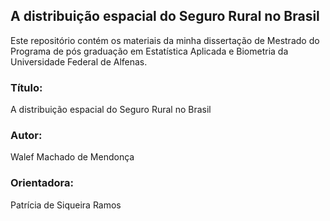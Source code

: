 ## A distribuição espacial do Seguro Rural no Brasil

Este repositório contém os materiais da minha dissertação de Mestrado do Programa de pós graduação em Estatística Aplicada e Biometria da Universidade Federal de Alfenas. 

### Título: 

A distribuição espacial do Seguro Rural no Brasil

### Autor: 

Walef Machado de Mendonça

### Orientadora: 

Patrícia de Siqueira Ramos